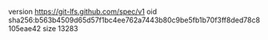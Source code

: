 version https://git-lfs.github.com/spec/v1
oid sha256:b563b4509d65d57f1bc4ee762a7443b80c9be5fb1b70f3ff8ded78c8105eae42
size 13283
